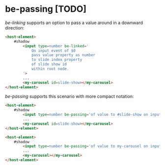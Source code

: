 # be-passing [TODO]

*be-linking* supports an option to pass a value around in a downward direction:


```html
<host-element>
    #shadow
        <input type=number be-linked='
            On input event of $0 
            pass value property as number 
            to slide index property 
            of slide show id 
            within root node.
        '>
        ...
        <my-carousel id=slide-show></my-carousel>
</host-element>
```

*be-passing* supports this scenario with more compact notation:

```html
<host-element>
    #shadow
        <input type=number be-passing='of value to #slide-show on input.'>
        ...
        <my-carousel id=slide-show></my-carousel>
</host-element>
```

```html
<host-element>
    #shadow
        <input type=number be-passing='of value to my-carousel on input.'>
        ...
        <my-carousel></my-carousel>
</host-element>
```
